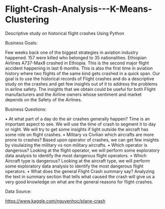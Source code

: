 # Flight-Crash-Analysis---K-Means-Clustering
Descriptive study on historical flight crashes Using Python 

Business Goals:

Few weeks back one of the biggest strategies in aviation industry happened. 157 were killed who belonged to 35 nationalities. Ethiopian Airlines A737-Max8 crashed in Ethiopia. This is the second major flight accident happening in last 6 months. This is also the first time in aviation history where two flights of the same kind gets crashed in a quick span. 
Our goal is to use the historical records of Flight crashes and do a descriptive study on the crashes and get few insights out of it to address the problems in airline safety. The insights that we obtain could be useful for both Flight manufacturers and the Airline owners whose sentiment and market depends on the Safety of the Airlines.  

Business Questions:

•	At what part of a day do the air crashes generally happen?
Time is an important aspect to see. We will use the time of crash to segment it to day or night. We will try to get some insights if light outside the aircraft has some role on flight crashes. 
•	Military vs Civilian which aircrafts are more prone to crashes?
Based upon operator of crashes, we can get few insights by visulaizing the military vs non military aircrafts. 
•	Which operator is dangerous?
Looking at the flight operator, we will perform some exploratory data analysis to identify the most dangerous flight operators. 
•	Which Aircraft type is dangerous?
Looking at the aircraft type, we will perform some exploratory data analysis to identify the most dangerous flight operators. 
•	What does the general Flight Crash summary say?
Analyzing the text in summary section that tells what caused the crash will give us a very good knowledge on what are the general reasons for flight crashes. 

Data Source:

https://www.kaggle.com/nguyenhoc/plane-crash

